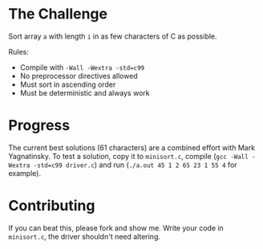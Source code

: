 # The Challenge

Sort array `a` with length `i` in as few characters of C as possible.

Rules:
- Compile with `-Wall -Wextra -std=c99`
- No preprocessor directives allowed
- Must sort in ascending order
- Must be deterministic and always work

# Progress

The current best solutions (61 characters) are a combined effort with Mark Yagnatinsky. To test a solution, copy it to `minisort.c`, compile (`gcc -Wall -Wextra -std=c99 driver.c`) and run (`./a.out 45 1 2 65 23 1 55 4` for example).

# Contributing

If you can beat this, please fork and show me.
Write your code in `minisort.c`, the driver shouldn't need altering.
